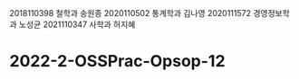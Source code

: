 2018110398 철학과 송원종
2020110502 통계학과 김나영
2020111572 경영정보학과 노성균
2021110347 사학과 허지혜
# 2022-2-OSSPrac-Opsop-12
